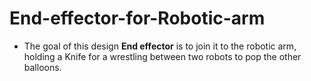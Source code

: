 # End-effector-for-Robotic-arm

- The goal of this design **End effector** is to join it to the robotic arm, holding a Knife for a wrestling between two robots to pop the other balloons.
